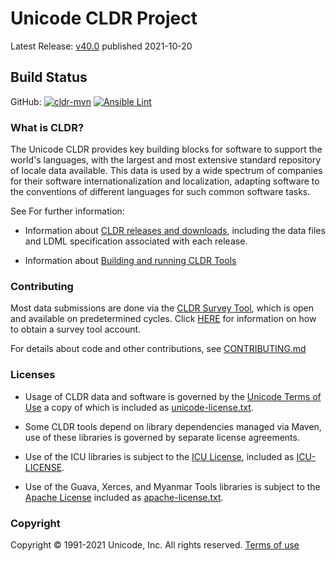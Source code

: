 # Unicode CLDR Project

Latest Release: [v40.0](http://cldr.unicode.org/index/downloads/cldr-40) published 2021-10-20

## Build Status

GitHub: 
[![cldr-mvn](https://github.com/unicode-org/cldr/workflows/cldr-mvn/badge.svg)](https://github.com/unicode-org/cldr/actions?query=branch%3Amaster+workflow%3A%22cldr-mvn%22)
[![Ansible Lint](https://github.com/unicode-org/cldr/workflows/Ansible%20Lint/badge.svg)](https://github.com/unicode-org/cldr/actions?query=branch%3Amaster+workflow%3A%22Ansible+Lint%22)

### What is CLDR?
The Unicode CLDR provides key building blocks for software to support the world's languages, with the largest and most extensive standard repository of locale data available. This data is used by a wide spectrum of companies for their software internationalization and localization, adapting software to the conventions of different languages for such common software tasks.

See For further information:

- Information about [CLDR releases and downloads](http://cldr.unicode.org/index/downloads "CLDR Download Page"),
including the data files and LDML specification associated with each release.

- Information about [Building and running CLDR Tools](http://cldr.unicode.org/tools "CLDR Tools Page")

### Contributing

Most data submissions are done via the [CLDR Survey Tool](https://st.unicode.org/cldr-apps/), which is open and available on predetermined cycles.
Click [HERE](http://unicode.org/cldr/survey_tool.html) for information on how to obtain a survey tool account.

For details about code and other contributions, see [CONTRIBUTING.md](./CONTRIBUTING.md)

### Licenses
 
- Usage of CLDR data and software is governed by the [Unicode Terms of Use](http://www.unicode.org/copyright.html)
a copy of which is included as [unicode-license.txt](./unicode-license.txt).

- Some CLDR tools depend on library dependencies managed via Maven,
  use of these libraries is governed by separate license agreements.  
- Use of the ICU libraries is subject to the
[ICU License]("https://github.com/unicode-org/icu/blob/master/icu4j/main/shared/licenses/LICENSE"),
included as [ICU-LICENSE](./ICU-LICENSE).
- Use of the Guava, Xerces, and Myanmar Tools libraries is subject to the
[Apache License]("http://www.apache.org/licenses/LICENSE-2.0.html")
included as [apache-license.txt](./apache-license.txt).

### Copyright

Copyright &copy; 1991-2021 Unicode, Inc.
All rights reserved.
[Terms of use](http://www.unicode.org/copyright.html)

